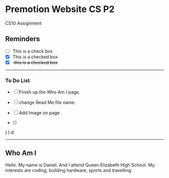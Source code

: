# Premotion Website CS P2
CS10 Assignment

## Reminders

- [ ] This is a check box
- [x] This is a checked box
- [x] <del> this is a checked box </del>

---

### To Do List

- [ ] Finish up the Who Am I page.

- [ ] change Read Me file name.

- [ ] Add Image on page

- [ ] 
( ) d

---



## Who Am I

Hello. My name is Daniel. And I attend Queen Elizabeth High School. My interests are coding, building hardware, sports and travelling.

